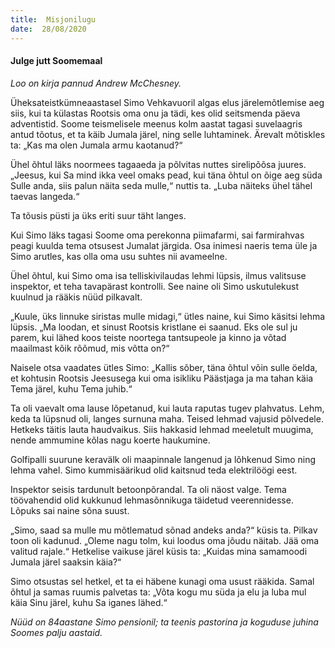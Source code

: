 ```yaml
---
title:  Misjonilugu
date:  28/08/2020
---
```


#### Julge jutt Soomemaal

_Loo on kirja pannud Andrew McChesney._

Üheksateistkümneaastasel Simo Vehkavuoril algas elus järelemõtlemise aeg siis, kui ta külastas Rootsis oma onu ja tädi, kes olid seitsmenda päeva adventistid. Soome teismelisele meenus kolm aastat tagasi suvelaagris antud tõotus, et ta käib Jumala järel, ning selle luhtaminek. Ärevalt mõtiskles ta: „Kas ma olen Jumala armu kaotanud?“

Ühel õhtul läks noormees tagaaeda ja põlvitas nuttes sirelipõõsa juures. „Jeesus, kui Sa mind ikka veel omaks pead, kui täna õhtul on õige aeg süda Sulle anda, siis palun näita seda mulle,“ nuttis ta. „Luba näiteks ühel tähel taevas langeda.“

Ta tõusis püsti ja üks eriti suur täht langes.

Kui Simo läks tagasi Soome oma perekonna piimafarmi, sai farmirahvas peagi kuulda tema otsusest Jumalat järgida. Osa inimesi naeris tema üle ja Simo arutles, kas olla oma usu suhtes nii avameelne.

Ühel õhtul, kui Simo oma isa telliskivilaudas lehmi lüpsis, ilmus valitsuse inspektor, et teha tavapärast kontrolli. See naine oli Simo uskutulekust kuulnud ja rääkis nüüd pilkavalt.

„Kuule, üks linnuke siristas mulle midagi,“ ütles naine, kui Simo käsitsi lehma lüpsis. „Ma loodan, et sinust Rootsis kristlane ei saanud. Eks ole sul ju parem, kui lähed koos teiste noortega tantsupeole ja kinno ja võtad maailmast kõik rõõmud, mis võtta on?“

Naisele otsa vaadates ütles Simo: „Kallis sõber, täna õhtul võin sulle öelda, et kohtusin Rootsis Jeesusega kui oma isikliku Päästjaga ja ma tahan käia Tema järel, kuhu Tema juhib.“

Ta oli vaevalt oma lause lõpetanud, kui lauta raputas tugev plahvatus. Lehm, keda ta lüpsnud oli, langes surnuna maha. Teised lehmad vajusid põlvedele. Hetkeks täitis lauta haudvaikus. Siis hakkasid lehmad meeletult muugima, nende ammumine kõlas nagu koerte haukumine.

Golfipalli suurune keravälk oli maapinnale langenud ja lõhkenud Simo ning lehma vahel. Simo kummisäärikud olid kaitsnud teda elektrilöögi eest.

Inspektor seisis tardunult betoonpõrandal. Ta oli näost valge. Tema töövahendid olid kukkunud lehmasõnnikuga täidetud veerennidesse. Lõpuks sai naine sõna suust.

„Simo, saad sa mulle mu mõtlematud sõnad andeks anda?“ küsis ta. Pilkav toon oli kadunud. „Oleme nagu tolm, kui loodus oma jõudu näitab. Jää oma valitud rajale.“ Hetkelise vaikuse järel küsis ta: „Kuidas mina samamoodi Jumala järel saaksin käia?“

Simo otsustas sel hetkel, et ta ei häbene kunagi oma usust rääkida. Samal õhtul ja samas ruumis palvetas ta: „Võta kogu mu süda ja elu ja luba mul käia Sinu järel, kuhu Sa iganes lähed.“

_Nüüd on 84aastane Simo pensionil; ta teenis pastorina ja koguduse juhina Soomes palju aastaid._
